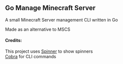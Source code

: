 ## Go Manage Minecraft Server
A small Minecraft Server management CLI written in Go

Made as an alternative to MSCS

#### Credits:
This project uses
[Spinner](https://github.com/briandowns/spinner) to show spinners\
[Cobra](https://cobra.dev/) for CLI commands